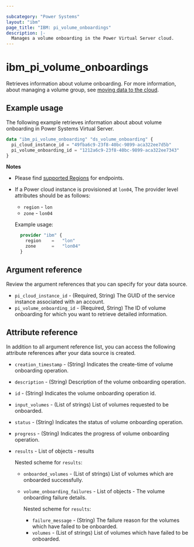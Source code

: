 ```yaml
---

subcategory: "Power Systems"
layout: "ibm"
page_title: "IBM: pi_volume_onboardings"
description: |-
  Manages a volume onboarding in the Power Virtual Server cloud.
---
```


# ibm_pi_volume_onboardings
Retrieves information about volume onboarding. For more information, about managing a volume group, see [moving data to the cloud](https://cloud.ibm.com/docs/power-iaas?topic=power-iaas-moving-data-to-the-cloud).

## Example usage
The following example retrieves information about about volume onboarding in Power Systems Virtual Server.

```terraform
data "ibm_pi_volume_onboarding" "ds_volume_onboarding" {
  pi_cloud_instance_id = "49fba6c9-23f8-40bc-9899-aca322ee7d5b"
  pi_volume_onboarding_id = "1212a6c9-23f8-40bc-9899-aca322ee7343"
}
```
**Notes**
* Please find [supported Regions](https://cloud.ibm.com/apidocs/power-cloud#endpoint) for endpoints.
* If a Power cloud instance is provisioned at `lon04`, The provider level attributes should be as follows:
  * `region` - `lon`
  * `zone` - `lon04`
  
  Example usage:
  ```terraform
    provider "ibm" {
      region    =   "lon"
      zone      =   "lon04"
    }
  ```
  
## Argument reference
Review the argument references that you can specify for your data source. 

- `pi_cloud_instance_id` - (Required, String) The GUID of the service instance associated with an account.
- `pi_volume_onboarding_id` - (Required, String) The ID of volume onboarding for which you want to retrieve detailed information.

## Attribute reference
In addition to all argument reference list, you can access the following attribute references after your data source is created. 

- `creation_timestamp` - (String) Indicates the create-time of volume onboarding operation.
- `description` - (String) Description of the volume onboarding operation.
- `id` - (String) Indicates the volume onboarding operation id.
- `input_volumes` - (List of strings) List of volumes requested to be onboarded.
- `status` - (String) Indicates the status of volume onboarding operation.
- `progress` - (String) Indicates the progress of volume onboarding operation.
- `results` - List of objects - results

  Nested scheme for `results`:
    - `onboarded_volumes` - (List of strings) List of volumes which are onboarded successfully.
    - `volume_onboarding_failures` - List of objects - The volume onboarding failure details.

      Nested scheme for `results`:
      - `failure_message` - (String) The failure reason for the volumes which have failed to be onboarded.
      - `volumes` - (List of strings) List of volumes which have failed to be onboarded.
